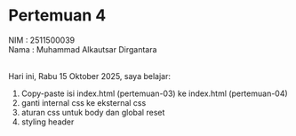 # Pertemuan 4

NIM : 2511500039<br>
Nama : Muhammad Alkautsar Dirgantara<br><br>

Hari ini, Rabu 15 Oktober 2025, saya belajar:
<ol>
  <li>Copy-paste isi index.html (pertemuan-03) ke index.html (pertemuan-04)</li>
  <li>ganti internal css ke  eksternal css</li>
  <li>aturan css untuk body dan global reset</li>
  <li>styling header</li>
</ol>
